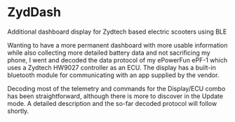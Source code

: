 # ZydDash
Additional dashboard display for Zydtech based electric scooters using BLE

Wanting to have a more permanent dashboard with more usable information while also collecting more detailed battery data and not sacrificing my phone, I went and decoded the data protocol of my ePowerFun ePF-1 which uses a Zydtech HW9027 controller as an ECU. The display has a built-in bluetooth module for communicating with an app supplied by the vendor.

Decoding most of the telemetry and commands for the Display/ECU combo has been straightforward, although there is more to discover in the Update mode. A detailed description and the so-far decoded protocol will follow shortly.
